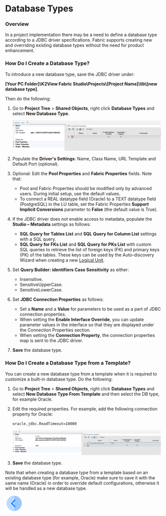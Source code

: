 # Database Types

### Overview

In a project implementation there may be a need to define a database type according to a JDBC driver specifications.
Fabric supports creating new and overriding existing database types without the need for product enhancement. 

### How Do I Create a Database Type?

To introduce a new database type, save the JDBC driver under:

**[Your PC Folder]\K2View Fabric Studio\Projects\\[Project Name]\lib\\[new database type]**.

Then do the following:

1. Go to **Project Tree** > **Shared Objects**, right click **Database Types** and select **New Database Type**.

   ![image](images/05_10_1.PNG)

2. Populate the **Driver's Settings**: Name, Class Name, URL Template and Default Port (optional).

3. Optional: Edit the **Pool Properties** and **Fabric Properties** fields. Note that:
   * Pool and Fabric Properties should be modified only by advanced users. During initial setup, use the default values.
   * To connect a REAL datatype field (Oracle) to a TEXT datatype field (PostgreSQL) in the LU table, set the Fabric Properties **Support Implicit Conversions** parameter to **False** (the default value is True).

4. If the JDBC driver does not enable access to metadata, populate the **Studio – Metadata** settings as follows:
   * **SQL Query for Tables List** and **SQL Query for Column List** settings with a SQL query.
   * **SQL Query for FKs List** and **SQL Query for PKs List** with custom SQL queries to retrieve the list of foreign keys (FK) and primary keys (PK) of the tables. These keys can be used by the Auto-discovery Wizard when creating a new [Logical Unit](/articles/03_logical_units/01_LU_overview.md). 

5. Set **Query Builder: identifiers Case Sensitivity** as either:
   * Insensitive.
   * SensitiveUpperCase.
   * SensitiveLowerCase.

6. Set **JDBC Connection Properties** as follows:
   * Set a **Name** and a **Value** for parameters to be used as a part of JDBC connection properties.
   * When setting the **Enable Interface Override**, you can update parameter values in the interface so that they are displayed under the Connection Properties section. 
   * When setting the **Connection Property**, the connection properties map is sent to the JDBC driver.

7. **Save** the database type.

### How Do I Create a Database Type from a Template?

You can create a new database type from a template when it is required to customize a built-in database type. Do the following:

1. Go to **Project Tree** > **Shared Objects**, right click **Database Types** and select **New Database Type From Template** and then select the DB type, for example Oracle.

2. Edit the required properties. For example, add the following connection property for Oracle:

   ~~~
   oracle.jdbc.ReadTimeout=10000
   ~~~

   ![image](images/05_10_2.PNG)

3. **Save** the database type. 

Note that when creating a database type from a template based on an existing database type (for example, Oracle) make sure to save it with the same name (Oracle) in order to override default configurations, otherwise it will be handled as a new database type.



[![Previous](/articles/images/Previous.png)](09_fabric_API_for_DB_interfaces.md)
